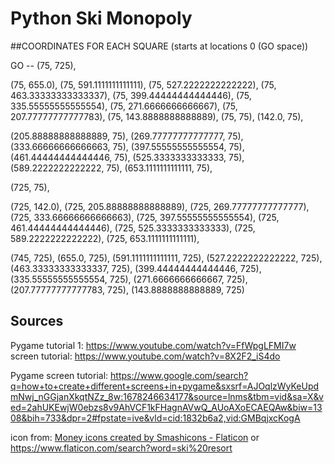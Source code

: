 # Python Ski Monopoly

##COORDINATES FOR EACH SQUARE (starts at locations 0 (GO space))

GO -- 
(75, 725), 

(75, 655.0), 
(75, 591.1111111111111), 
(75, 527.2222222222222), 
(75, 463.33333333333337),
 (75, 399.44444444444446), 
(75, 335.55555555555554), 
(75, 271.6666666666667), 
(75, 207.77777777777783), 
(75, 143.8888888888889), 
(75, 75), 
(142.0, 75),

 (205.88888888888889, 75), 
(269.77777777777777, 75),
 (333.66666666666663, 75),
 (397.55555555555554, 75), 
(461.44444444444446, 75), 
(525.3333333333333, 75), 
(589.2222222222222, 75), 
(653.1111111111111, 75), 

(725, 75),

 (725, 142.0), 
(725, 205.88888888888889),
 (725, 269.77777777777777), 
(725, 333.66666666666663),
 (725, 397.55555555555554),
 (725, 461.44444444444446), 
(725, 525.3333333333333), 
(725, 589.2222222222222), 
(725, 653.1111111111111),
 
(745, 725), 
(655.0, 725), 
(591.1111111111111, 725),
(527.2222222222222, 725), 
(463.33333333333337, 725), 
(399.44444444444446, 725), 
(335.55555555555554, 725), 
(271.6666666666667, 725),
 (207.77777777777783, 725), 
(143.8888888888889, 725)


## Sources
Pygame tutorial 1: https://www.youtube.com/watch?v=FfWpgLFMI7w 
screen tutorial: https://www.youtube.com/watch?v=8X2F2_iS4do

Pygame screen tutorial: https://www.google.com/search?q=how+to+create+different+screens+in+pygame&sxsrf=AJOqlzWyKeUpdmNwj_nGGjanXkqtNZz_8w:1678246634177&source=lnms&tbm=vid&sa=X&ved=2ahUKEwjW0ebzs8v9AhVCF1kFHagnAVwQ_AUoAXoECAEQAw&biw=1308&bih=733&dpr=2#fpstate=ive&vld=cid:1832b6a2,vid:GMBqjxcKogA


icon from:
<a href="https://www.flaticon.com/free-icons/money" title="money icons">Money icons created by Smashicons - Flaticon</a>
or
https://www.flaticon.com/search?word=ski%20resort
